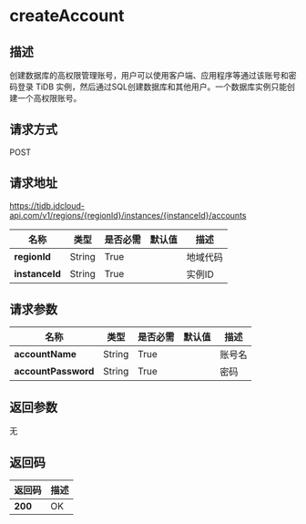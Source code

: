 # createAccount


## 描述
创建数据库的高权限管理账号，用户可以使用客户端、应用程序等通过该账号和密码登录 TiDB 实例，然后通过SQL创建数据库和其他用户。一个数据库实例只能创建一个高权限账号。

## 请求方式
POST

## 请求地址
https://tidb.jdcloud-api.com/v1/regions/{regionId}/instances/{instanceId}/accounts

|名称|类型|是否必需|默认值|描述|
|---|---|---|---|---|
|**regionId**|String|True| |地域代码|
|**instanceId**|String|True| |实例ID|

## 请求参数
|名称|类型|是否必需|默认值|描述|
|---|---|---|---|---|
|**accountName**|String|True| |账号名|
|**accountPassword**|String|True| |密码|


## 返回参数
无


## 返回码
|返回码|描述|
|---|---|
|**200**|OK|
